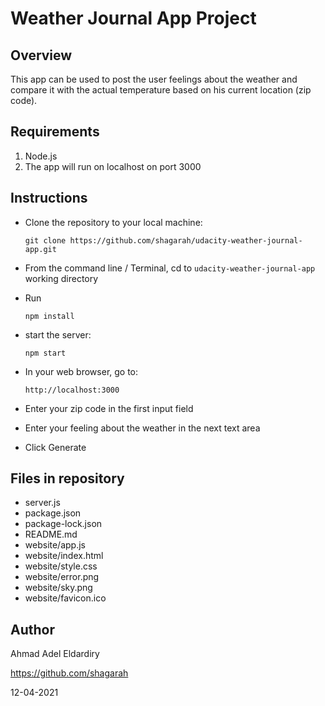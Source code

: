 # Weather Journal App Project

## Overview

This app can be used to post the user feelings about the weather and compare it with the actual temperature based on his current location (zip code).

## Requirements

1. Node.js
2. The app will run on localhost on port 3000

## Instructions

* Clone the repository to your local machine:
  
  `git clone https://github.com/shagarah/udacity-weather-journal-app.git`
* From the command line / Terminal, cd to `udacity-weather-journal-app` working directory
* Run
  
   `npm install`

* start the server:
  
  `npm start`

* In your web browser, go to:
  
  `http://localhost:3000`
* Enter your zip code in the first input field
* Enter your feeling about the weather in the next text area
* Click Generate

## Files in repository

* server.js
* package.json
* package-lock.json
* README.md
* website/app.js
* website/index.html
* website/style.css
* website/error.png
* website/sky.png
* website/favicon.ico

## Author

Ahmad Adel Eldardiry

https://github.com/shagarah

12-04-2021